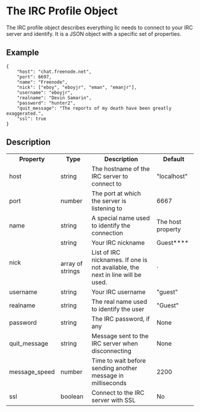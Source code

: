 The IRC Profile Object
======================

The IRC profile object describes everything lic needs to connect to your IRC server and identify. It is a JSON object with a specific set of properties.


Example
-------

    {
        "host": "chat.freenode.net",
        "port": 6697,
        "name": "Freenode",
        "nick": ["eboy", "eboyjr", "eman", "emanjr"],
        "username": "eboyjr",
        "realname": "Devin Samarin",
        "password": "hunter2",
        "quit_message": "The reports of my death have been greatly exaggerated.",
        "ssl": true
    }


Description
-----------

<table>
  <tr>
    <th>Property</th>
    <th>Type</th>
    <th>Description</th>
    <th>Default</th>
  </tr>
  <tr>
    <td>host</td>
    <td>string</td>
    <td>The hostname of the IRC server to connect to</td>
    <td>"localhost"</td>
  </tr>
  <tr>
    <td>port</td>
    <td>number</td>
    <td>The port at which the server is listening to</td>
    <td>6667</td>
  </tr>
  <tr>
    <td>name</td>
    <td>string</td>
    <td>A special name used to identify the connection</td>
    <td>The host property</td>
  </tr>
  <tr>
    <td rowspan="2">nick</td>
    <td>string</td>
    <td>Your IRC nickname</td>
    <td>Guest****</td>
  </tr>
  <tr>
    <td>array of strings</td>
    <td>List of IRC nicknames. If one is not available, the next in line will be used.</td>
    <td>&middot;</td>
  </tr>
  <tr>
    <td>username</td>
    <td>string</td>
    <td>Your IRC username</td>
    <td>"guest"</td>
  </tr>
  <tr>
    <td>realname</td>
    <td>string</td>
    <td>The real name used to identify the user</td>
    <td>"Guest"</td>
  </tr>
  <tr>
    <td>password</td>
    <td>string</td>
    <td>The IRC password, if any</td>
    <td>None</td>
  </tr>
  <tr>
    <td>quit_message</td>
    <td>string</td>
    <td>Message sent to the IRC server when disconnecting</td>
    <td>None</td>
  </tr>
  <tr>
    <td>message_speed</td>
    <td>number</td>
    <td>Time to wait before sending another message in milliseconds</td>
    <td>2200</td>
  </tr>
  <tr>
    <td>ssl</td>
    <td>boolean</td>
    <td>Connect to the IRC server with SSL</td>
    <td>No</td>
  </tr>
</table>

